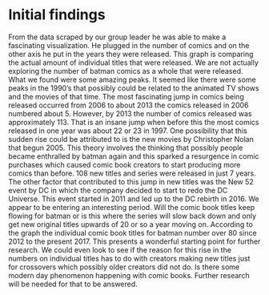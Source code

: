 # Initial findings

From the data scraped by our group leader he was able to make a fascinating visualization. He plugged in the number of comics and on the other axis he put in the years they were released. This graph is comparing the actual amount of individual titles that were released. We are not actually exploring the number of batman comics as a whole that were released.  What we found were some amazing peaks. It seemed like there were some peaks in the 1990’s that possibly could be related to the animated TV shows and the movies of that time. The most fascinating jump in comics being released occurred from 2006 to about 2013 the comics released in 2006 numbered about 5. However, by 2013 the number of comics released was approximately 113. That is an insane jump when before this the most comics released in one year was about 22 or 23 in 1997. One possibility that this sudden rise could be attributed to is the new movies by Christopher Nolan that begun 2005. This theory involves the thinking that possibly people became enthralled by batman again and this sparked a resurgence in comic purchases which caused comic book creators to start producing more comics than before. 108 new titles and series were released in just 7 years. The other factor that contributed to this jump in new titles was the New 52 event by DC in which the company decided to start to redo the DC Universe. This event started in 2011 and led up to the DC rebirth in 2016. We appear to be entering an interesting period. Will the comic book titles keep flowing for batman or is this where the series will slow back down and only get new original titles upwards of 20 or so a year moving on. According to the graph the individual comic book titles for batman number over 80 since 2012 to the present 2017. This presents a wonderful starting point for further research. We could even look to see if the reason for this rise in the numbers on individual titles has to do with creators making new titles just for crossovers which possibly older creators did not do. Is there some modern day phenomenon happening with comic books. Further research will be needed for that to be answered.
